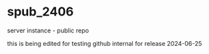 # spub_2406
server instance - public repo

this is being edited for testing github internal for release 2024-06-25
